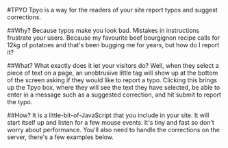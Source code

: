 #TPYO
Tpyo is a way for the readers of your site report typos and suggest corrections.

##Why?
Because typos make you look bad. Mistakes in instructions frustrate your users. Because my favourite beef bourgignon recipe calls for 12kg of potatoes and that's been bugging me for years, but how do I report it?

##What?
What exactly does it let your visitors do? Well, when they select a piece of text on a page, an unobtrusive little tag will show up at the bottom of the screen asking if they would like to report a typo. Clicking this brings up the Tpyo box, where they will see the text they have selected, be able to enter in a message such as a suggested correction, and hit submit to report the typo.

##How?
It is a little-bit-of-JavaScript that you include in your site. It will start itself up and listen for a few mouse events. It's tiny and fast so don't worry about performance.
You'll also need to handle the corrections on the server, there's a few examples below.

